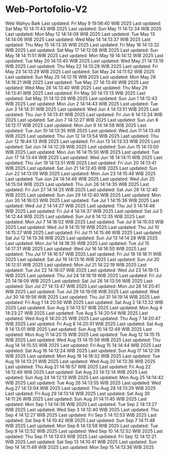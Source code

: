 # Web-Portofolio-V2
Web Wahyu Baik
Last updated: Fri May  9 19:56:40 WIB 2025
Last updated: Sat May 10 14:11:43 WIB 2025
Last updated: Sun May 11 14:12:34 WIB 2025
Last updated: Mon May 12 14:14:08 WIB 2025
Last updated: Tue May 13 14:14:06 WIB 2025
Last updated: Wed May 14 14:13:37 WIB 2025
Last updated: Thu May 15 14:13:35 WIB 2025
Last updated: Fri May 16 14:13:32 WIB 2025
Last updated: Sat May 17 14:12:08 WIB 2025
Last updated: Sun May 18 14:11:51 WIB 2025
Last updated: Mon May 19 14:14:12 WIB 2025
Last updated: Tue May 20 14:13:40 WIB 2025
Last updated: Wed May 21 14:13:19 WIB 2025
Last updated: Thu May 22 14:13:28 WIB 2025
Last updated: Fri May 23 14:13:29 WIB 2025
Last updated: Sat May 24 14:11:52 WIB 2025
Last updated: Sun May 25 14:12:16 WIB 2025
Last updated: Mon May 26 14:16:21 WIB 2025
Last updated: Tue May 27 14:13:46 WIB 2025
Last updated: Wed May 28 14:13:40 WIB 2025
Last updated: Thu May 29 14:13:41 WIB 2025
Last updated: Fri May 30 14:13:13 WIB 2025
Last updated: Sat May 31 14:12:29 WIB 2025
Last updated: Sun Jun  1 14:12:43 WIB 2025
Last updated: Mon Jun  2 14:14:43 WIB 2025
Last updated: Tue Jun  3 14:14:31 WIB 2025
Last updated: Wed Jun  4 14:13:51 WIB 2025
Last updated: Thu Jun  5 14:13:41 WIB 2025
Last updated: Fri Jun  6 14:13:24 WIB 2025
Last updated: Sat Jun  7 14:12:27 WIB 2025
Last updated: Sun Jun  8 14:12:17 WIB 2025
Last updated: Mon Jun  9 14:14:58 WIB 2025
Last updated: Tue Jun 10 14:13:35 WIB 2025
Last updated: Wed Jun 11 14:13:49 WIB 2025
Last updated: Thu Jun 12 14:13:54 WIB 2025
Last updated: Thu Jun 12 19:44:13 WIB 2025
Last updated: Fri Jun 13 14:13:33 WIB 2025
Last updated: Sat Jun 14 14:12:28 WIB 2025
Last updated: Sun Jun 15 14:13:00 WIB 2025
Last updated: Mon Jun 16 14:15:50 WIB 2025
Last updated: Tue Jun 17 14:13:44 WIB 2025
Last updated: Wed Jun 18 14:14:11 WIB 2025
Last updated: Thu Jun 19 14:13:51 WIB 2025
Last updated: Fri Jun 20 14:13:41 WIB 2025
Last updated: Sat Jun 21 14:12:45 WIB 2025
Last updated: Sun Jun 22 14:13:09 WIB 2025
Last updated: Mon Jun 23 14:15:48 WIB 2025
Last updated: Tue Jun 24 14:14:46 WIB 2025
Last updated: Wed Jun 25 14:15:04 WIB 2025
Last updated: Thu Jun 26 14:14:35 WIB 2025
Last updated: Fri Jun 27 14:14:25 WIB 2025
Last updated: Sat Jun 28 14:12:40 WIB 2025
Last updated: Sun Jun 29 14:12:40 WIB 2025
Last updated: Mon Jun 30 14:16:03 WIB 2025
Last updated: Tue Jul  1 14:15:36 WIB 2025
Last updated: Wed Jul  2 14:14:27 WIB 2025
Last updated: Thu Jul  3 14:14:46 WIB 2025
Last updated: Fri Jul  4 14:14:37 WIB 2025
Last updated: Sat Jul  5 14:12:44 WIB 2025
Last updated: Sun Jul  6 14:12:35 WIB 2025
Last updated: Mon Jul  7 14:16:02 WIB 2025
Last updated: Tue Jul  8 14:15:03 WIB 2025
Last updated: Wed Jul  9 14:15:19 WIB 2025
Last updated: Thu Jul 10 14:15:27 WIB 2025
Last updated: Fri Jul 11 14:15:46 WIB 2025
Last updated: Sat Jul 12 14:13:38 WIB 2025
Last updated: Sun Jul 13 14:14:28 WIB 2025
Last updated: Mon Jul 14 14:18:35 WIB 2025
Last updated: Tue Jul 15 14:17:31 WIB 2025
Last updated: Wed Jul 16 14:16:50 WIB 2025
Last updated: Thu Jul 17 14:16:57 WIB 2025
Last updated: Fri Jul 18 14:18:11 WIB 2025
Last updated: Sat Jul 19 14:13:16 WIB 2025
Last updated: Sun Jul 20 14:12:51 WIB 2025
Last updated: Mon Jul 21 14:22:19 WIB 2025
Last updated: Tue Jul 22 14:18:07 WIB 2025
Last updated: Wed Jul 23 14:19:13 WIB 2025
Last updated: Thu Jul 24 14:18:19 WIB 2025
Last updated: Fri Jul 25 14:18:09 WIB 2025
Last updated: Sat Jul 26 14:13:56 WIB 2025
Last updated: Sun Jul 27 14:13:47 WIB 2025
Last updated: Mon Jul 28 14:20:41 WIB 2025
Last updated: Tue Jul 29 14:19:06 WIB 2025
Last updated: Wed Jul 30 14:19:56 WIB 2025
Last updated: Thu Jul 31 14:19:14 WIB 2025
Last updated: Fri Aug  1 14:20:56 WIB 2025
Last updated: Sat Aug  2 14:13:32 WIB 2025
Last updated: Sun Aug  3 14:13:57 WIB 2025
Last updated: Mon Aug  4 14:23:27 WIB 2025
Last updated: Tue Aug  5 14:20:54 WIB 2025
Last updated: Wed Aug  6 14:20:25 WIB 2025
Last updated: Thu Aug  7 14:20:47 WIB 2025
Last updated: Fri Aug  8 14:20:31 WIB 2025
Last updated: Sat Aug  9 14:13:01 WIB 2025
Last updated: Sun Aug 10 14:12:49 WIB 2025
Last updated: Mon Aug 11 14:20:15 WIB 2025
Last updated: Tue Aug 12 14:15:15 WIB 2025
Last updated: Wed Aug 13 14:15:59 WIB 2025
Last updated: Thu Aug 14 14:15:55 WIB 2025
Last updated: Fri Aug 15 14:14:44 WIB 2025
Last updated: Sat Aug 16 14:12:24 WIB 2025
Last updated: Sun Aug 17 14:12:39 WIB 2025
Last updated: Mon Aug 18 14:18:32 WIB 2025
Last updated: Tue Aug 19 14:13:21 WIB 2025
Last updated: Wed Aug 20 14:13:36 WIB 2025
Last updated: Thu Aug 21 14:16:57 WIB 2025
Last updated: Fri Aug 22 14:12:49 WIB 2025
Last updated: Sat Aug 23 14:12:14 WIB 2025
Last updated: Sun Aug 24 14:12:13 WIB 2025
Last updated: Mon Aug 25 14:14:42 WIB 2025
Last updated: Tue Aug 26 14:13:55 WIB 2025
Last updated: Wed Aug 27 14:13:04 WIB 2025
Last updated: Thu Aug 28 14:13:29 WIB 2025
Last updated: Fri Aug 29 14:13:14 WIB 2025
Last updated: Sat Aug 30 14:11:26 WIB 2025
Last updated: Sun Aug 31 14:11:45 WIB 2025
Last updated: Mon Sep  1 14:14:36 WIB 2025
Last updated: Tue Sep  2 14:13:27 WIB 2025
Last updated: Wed Sep  3 14:12:40 WIB 2025
Last updated: Thu Sep  4 14:12:27 WIB 2025
Last updated: Fri Sep  5 14:12:53 WIB 2025
Last updated: Sat Sep  6 14:10:42 WIB 2025
Last updated: Sun Sep  7 14:11:48 WIB 2025
Last updated: Mon Sep  8 14:13:58 WIB 2025
Last updated: Tue Sep  9 14:12:52 WIB 2025
Last updated: Wed Sep 10 14:12:52 WIB 2025
Last updated: Thu Sep 11 14:13:03 WIB 2025
Last updated: Fri Sep 12 14:12:21 WIB 2025
Last updated: Sat Sep 13 14:10:41 WIB 2025
Last updated: Sun Sep 14 14:11:49 WIB 2025
Last updated: Mon Sep 15 14:13:36 WIB 2025

